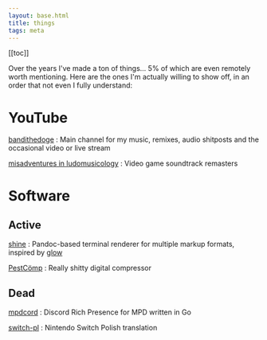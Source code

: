 ```yaml
---
layout: base.html
title: things
tags: meta
---
```


[[toc]]

Over the years I've made a ton of things... 5% of which are even remotely worth mentioning. Here are the ones I'm actually willing to show off, in an order that not even I fully understand:

# YouTube

[bandithedoge](https://www.youtube.com/@bandithedoge)
: Main channel for my music, remixes, audio shitposts and the occasional video or live stream

[misadventures in ludomusicology](https://www.youtube.com/@misadventuresinludomusicology)
: Video game soundtrack remasters

# Software

## Active

[shine](https://github.com/bandithedoge/shine)
: Pandoc-based terminal renderer for multiple markup formats, inspired by [glow](https://github.com/charmbracelet/glow)

[PestCömp](https://github.com/bandithedoge/pestcomp)
: Really shitty digital compressor

## Dead

[mpdcord](https://github.com/bandithedoge/mpdcord)
: Discord Rich Presence for MPD written in Go

[switch-pl](https://github.com/bandithedoge/switch-pl)
: Nintendo Switch Polish translation
